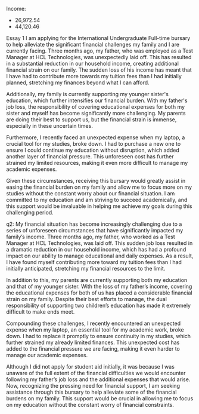 Income:
- 26,972.54
- 44,120.46

Essay 1 
I am applying for the International Undergraduate Full-time bursary to help alleviate the significant financial challenges my family and I are currently facing. Three months ago, my father, who was employed as a Test Manager at HCL Technologies, was unexpectedly laid off. This has resulted in a substantial reduction in our household income, creating additional financial strain on our family. The sudden loss of his income has meant that I have had to contribute more towards my tuition fees than I had initially planned, stretching my finances beyond what I can afford.

Additionally, my family is currently supporting my younger sister's education, which further intensifies our financial burden. With my father's job loss, the responsibility of covering educational expenses for both my sister and myself has become significantly more challenging. My parents are doing their best to support us, but the financial strain is immense, especially in these uncertain times.

Furthermore, I recently faced an unexpected expense when my laptop, a crucial tool for my studies, broke down. I had to purchase a new one to ensure I could continue my education without disruption, which added another layer of financial pressure. This unforeseen cost has further strained my limited resources, making it even more difficult to manage my academic expenses.

Given these circumstances, receiving this bursary would greatly assist in easing the financial burden on my family and allow me to focus more on my studies without the constant worry about our financial situation. I am committed to my education and am striving to succeed academically, and this support would be invaluable in helping me achieve my goals during this challenging period.


q2:
My financial situation has become increasingly challenging due to a series of unforeseen circumstances that have significantly impacted my family’s income. Three months ago, my father, who worked as a Test Manager at HCL Technologies, was laid off. This sudden job loss resulted in a dramatic reduction in our household income, which has had a profound impact on our ability to manage educational and daily expenses. As a result, I have found myself contributing more toward my tuition fees than I had initially anticipated, stretching my financial resources to the limit.

In addition to this, my parents are currently supporting both my education and that of my younger sister. With the loss of my father’s income, covering the educational expenses for both of us has placed a considerable financial strain on my family. Despite their best efforts to manage, the dual responsibility of supporting two children’s education has made it extremely difficult to make ends meet.

Compounding these challenges, I recently encountered an unexpected expense when my laptop, an essential tool for my academic work, broke down. I had to replace it promptly to ensure continuity in my studies, which further strained my already limited finances. This unexpected cost has added to the financial pressure we are facing, making it even harder to manage our academic expenses.

Although I did not apply for student aid initially, it was because I was unaware of the full extent of the financial difficulties we would encounter following my father’s job loss and the additional expenses that would arise. Now, recognizing the pressing need for financial support, I am seeking assistance through this bursary to help alleviate some of the financial burdens on my family. This support would be crucial in allowing me to focus on my education without the constant worry of financial constraints.